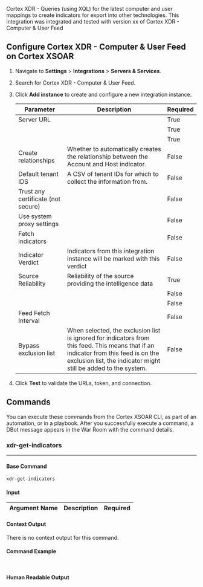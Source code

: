 Cortex XDR - Queries (using XQL) for the latest computer and user mappings to create indicators for export into other technologies.
This integration was integrated and tested with version xx of Cortex XDR - Computer & User Feed

## Configure Cortex XDR - Computer & User Feed on Cortex XSOAR

1. Navigate to **Settings** > **Integrations** > **Servers & Services**.
2. Search for Cortex XDR - Computer & User Feed.
3. Click **Add instance** to create and configure a new integration instance.

    | **Parameter** | **Description** | **Required** |
    | --- | --- | --- |
    | Server URL |  | True |
    |  |  | True |
    |  |  | True |
    | Create relationships | Whether to automatically creates the relationship between the Account and Host indicator. | False |
    | Default tenant IDS | A CSV of tenant IDs for which to collect the information from. | False |
    | Trust any certificate (not secure) |  | False |
    | Use system proxy settings |  | False |
    | Fetch indicators |  | False |
    | Indicator Verdict | Indicators from this integration instance will be marked with this verdict | False |
    | Source Reliability | Reliability of the source providing the intelligence data | True |
    |  |  | False |
    |  |  | False |
    | Feed Fetch Interval |  | False |
    | Bypass exclusion list | When selected, the exclusion list is ignored for indicators from this feed. This means that if an indicator from this feed is on the exclusion list, the indicator might still be added to the system. | False |

4. Click **Test** to validate the URLs, token, and connection.
## Commands
You can execute these commands from the Cortex XSOAR CLI, as part of an automation, or in a playbook.
After you successfully execute a command, a DBot message appears in the War Room with the command details.
### xdr-get-indicators
***
 


#### Base Command

`xdr-get-indicators`
#### Input

| **Argument Name** | **Description** | **Required** |
| --- | --- | --- |


#### Context Output

There is no context output for this command.

#### Command Example
``` ```

#### Human Readable Output


